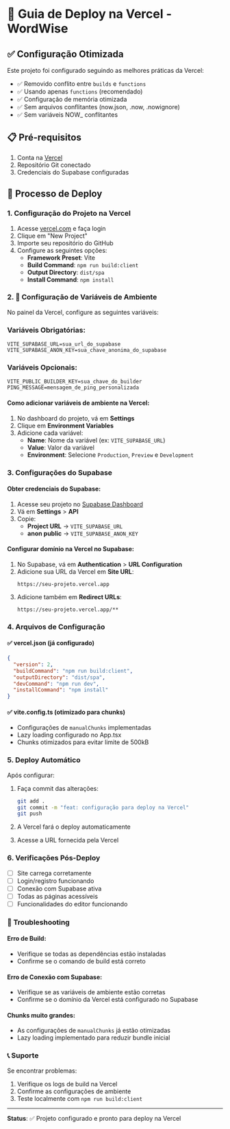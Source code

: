 # 🚀 Guia de Deploy na Vercel - WordWise

## ✅ Configuração Otimizada

Este projeto foi configurado seguindo as melhores práticas da Vercel:
- ✅ Removido conflito entre `builds` e `functions`
- ✅ Usando apenas `functions` (recomendado)
- ✅ Configuração de memória otimizada
- ✅ Sem arquivos conflitantes (now.json, .now, .nowignore)
- ✅ Sem variáveis NOW_ conflitantes

## 📋 Pré-requisitos

1. Conta na [Vercel](https://vercel.com)
2. Repositório Git conectado
3. Credenciais do Supabase configuradas

## 🚀 Processo de Deploy

### 1. Configuração do Projeto na Vercel

1. Acesse [vercel.com](https://vercel.com) e faça login
2. Clique em "New Project"
3. Importe seu repositório do GitHub
4. Configure as seguintes opções:
   - **Framework Preset**: Vite
   - **Build Command**: `npm run build:client`
   - **Output Directory**: `dist/spa`
   - **Install Command**: `npm install`

### 2. 🔧 Configuração de Variáveis de Ambiente

No painel da Vercel, configure as seguintes variáveis:

### Variáveis Obrigatórias:
```
VITE_SUPABASE_URL=sua_url_do_supabase
VITE_SUPABASE_ANON_KEY=sua_chave_anonima_do_supabase
```

### Variáveis Opcionais:
```
VITE_PUBLIC_BUILDER_KEY=sua_chave_do_builder
PING_MESSAGE=mensagem_de_ping_personalizada
```

#### Como adicionar variáveis de ambiente na Vercel:

1. No dashboard do projeto, vá em **Settings**
2. Clique em **Environment Variables**
3. Adicione cada variável:
   - **Name**: Nome da variável (ex: `VITE_SUPABASE_URL`)
   - **Value**: Valor da variável
   - **Environment**: Selecione `Production`, `Preview` e `Development`

### 3. Configurações do Supabase

#### Obter credenciais do Supabase:

1. Acesse seu projeto no [Supabase Dashboard](https://supabase.com/dashboard)
2. Vá em **Settings** > **API**
3. Copie:
   - **Project URL** → `VITE_SUPABASE_URL`
   - **anon public** → `VITE_SUPABASE_ANON_KEY`

#### Configurar domínio na Vercel no Supabase:

1. No Supabase, vá em **Authentication** > **URL Configuration**
2. Adicione sua URL da Vercel em **Site URL**:
   ```
   https://seu-projeto.vercel.app
   ```
3. Adicione também em **Redirect URLs**:
   ```
   https://seu-projeto.vercel.app/**
   ```

### 4. Arquivos de Configuração

#### ✅ vercel.json (já configurado)
```json
{
  "version": 2,
  "buildCommand": "npm run build:client",
  "outputDirectory": "dist/spa",
  "devCommand": "npm run dev",
  "installCommand": "npm install"
}
```

#### ✅ vite.config.ts (otimizado para chunks)
- Configurações de `manualChunks` implementadas
- Lazy loading configurado no App.tsx
- Chunks otimizados para evitar limite de 500kB

### 5. Deploy Automático

Após configurar:

1. Faça commit das alterações:
   ```bash
   git add .
   git commit -m "feat: configuração para deploy na Vercel"
   git push
   ```

2. A Vercel fará o deploy automaticamente
3. Acesse a URL fornecida pela Vercel

### 6. Verificações Pós-Deploy

- [ ] Site carrega corretamente
- [ ] Login/registro funcionando
- [ ] Conexão com Supabase ativa
- [ ] Todas as páginas acessíveis
- [ ] Funcionalidades do editor funcionando

### 🔧 Troubleshooting

#### Erro de Build:
- Verifique se todas as dependências estão instaladas
- Confirme se o comando de build está correto

#### Erro de Conexão com Supabase:
- Verifique se as variáveis de ambiente estão corretas
- Confirme se o domínio da Vercel está configurado no Supabase

#### Chunks muito grandes:
- As configurações de `manualChunks` já estão otimizadas
- Lazy loading implementado para reduzir bundle inicial

### 📞 Suporte

Se encontrar problemas:
1. Verifique os logs de build na Vercel
2. Confirme as configurações de ambiente
3. Teste localmente com `npm run build:client`

---

**Status**: ✅ Projeto configurado e pronto para deploy na Vercel